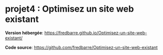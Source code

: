 # projet4 : Optimisez un site web existant

**Version hébergée**: https://fredbarre.github.io/Optimisez-un-site-web-existant/

**Code source**: https://github.com/fredbarre/Optimisez-un-site-web-existant
